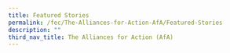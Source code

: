```yaml
---
title: Featured Stories
permalink: /fec/The-Alliances-for-Action-AfA/Featured-Stories
description: ""
third_nav_title: The Alliances for Action (AfA)
---
```

